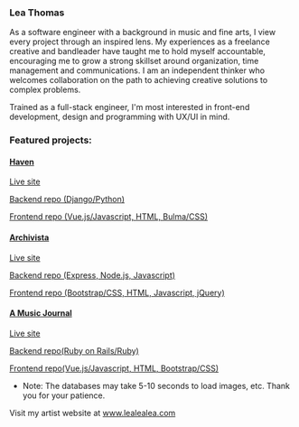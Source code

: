 ### Lea Thomas 


As a software engineer with a background in music and fine arts, I view every project through an inspired lens. My experiences as a freelance creative and bandleader have taught me to hold myself accountable, encouraging me to grow a strong skillset around organization, time management and communications. I am an independent thinker who welcomes collaboration on the path to achieving creative solutions to complex problems.

Trained as a full-stack engineer, I'm most interested in front-end development, design and programming with UX/UI in mind. 

### Featured projects: 

#### [Haven](https://haven-homes.netlify.app/#/)

[Live site](https://haven-homes.netlify.app/#/)

[Backend repo (Django/Python)](https://github.com/infiniteloom/project4-backend)

[Frontend repo (Vue.js/Javascript, HTML, Bulma/CSS)](https://github.com/infiniteloom/project4-frontend)

#### [Archivista](https://archivista.netlify.app/)

[Live site](https://archivista.netlify.app/)

[Backend repo (Express, Node.js, Javascript)](https://github.com/infiniteloom/Project-2-Backend)

[Frontend repo (Bootstrap/CSS, HTML, Javascript, jQuery)](https://github.com/infiniteloom/Project-2-Frontend)

#### [A Music Journal](https://a-music-journal.netlify.app/)

[Live site](https://a-music-journal.netlify.app)

[Backend repo(Ruby on Rails/Ruby)](https://github.com/infiniteloom/project-3-backend)

[Frontend repo(Vue.js/Javascript, HTML, Bootstrap/CSS)](https://github.com/infiniteloom/project-3-frontend)

* Note: The databases may take 5-10 seconds to load images, etc. Thank you for your patience. 

Visit my artist website at www.lealealea.com




